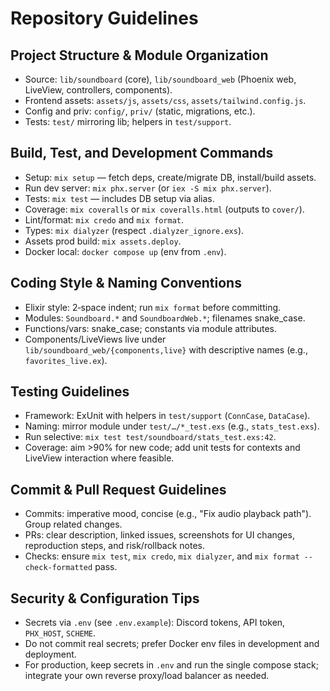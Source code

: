 # Repository Guidelines

## Project Structure & Module Organization
- Source: `lib/soundboard` (core), `lib/soundboard_web` (Phoenix web, LiveView, controllers, components).
- Frontend assets: `assets/js`, `assets/css`, `assets/tailwind.config.js`.
- Config and priv: `config/`, `priv/` (static, migrations, etc.).
- Tests: `test/` mirroring lib; helpers in `test/support`.

## Build, Test, and Development Commands
- Setup: `mix setup` — fetch deps, create/migrate DB, install/build assets.
- Run dev server: `mix phx.server` (or `iex -S mix phx.server`).
- Tests: `mix test` — includes DB setup via alias.
- Coverage: `mix coveralls` or `mix coveralls.html` (outputs to `cover/`).
- Lint/format: `mix credo` and `mix format`.
- Types: `mix dialyzer` (respect `.dialyzer_ignore.exs`).
- Assets prod build: `mix assets.deploy`.
- Docker local: `docker compose up` (env from `.env`).

## Coding Style & Naming Conventions
- Elixir style: 2‑space indent; run `mix format` before committing.
- Modules: `Soundboard.*` and `SoundboardWeb.*`; filenames snake_case.
- Functions/vars: snake_case; constants via module attributes.
- Components/LiveViews live under `lib/soundboard_web/{components,live}` with descriptive names (e.g., `favorites_live.ex`).

## Testing Guidelines
- Framework: ExUnit with helpers in `test/support` (`ConnCase`, `DataCase`).
- Naming: mirror module under `test/…/*_test.exs` (e.g., `stats_test.exs`).
- Run selective: `mix test test/soundboard/stats_test.exs:42`.
- Coverage: aim >90% for new code; add unit tests for contexts and LiveView interaction where feasible.

## Commit & Pull Request Guidelines
- Commits: imperative mood, concise (e.g., "Fix audio playback path"). Group related changes.
- PRs: clear description, linked issues, screenshots for UI changes, reproduction steps, and risk/rollback notes.
- Checks: ensure `mix test`, `mix credo`, `mix dialyzer`, and `mix format --check-formatted` pass.

## Security & Configuration Tips
- Secrets via `.env` (see `.env.example`): Discord tokens, API token, `PHX_HOST`, `SCHEME`.
- Do not commit real secrets; prefer Docker env files in development and deployment.
- For production, keep secrets in `.env` and run the single compose stack; integrate your own reverse proxy/load balancer as needed.
